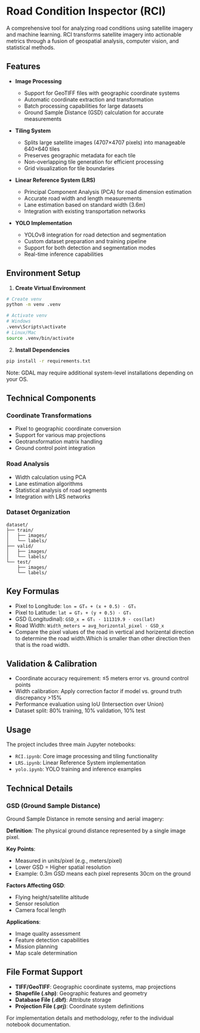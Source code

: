 # Road Condition Inspector (RCI)

A comprehensive tool for analyzing road conditions using satellite imagery and machine learning. RCI transforms satellite imagery into actionable metrics through a fusion of geospatial analysis, computer vision, and statistical methods.

## Features

- **Image Processing**
  - Support for GeoTIFF files with geographic coordinate systems
  - Automatic coordinate extraction and transformation
  - Batch processing capabilities for large datasets
  - Ground Sample Distance (GSD) calculation for accurate measurements

- **Tiling System**
  - Splits large satellite images (4707×4707 pixels) into manageable 640×640 tiles
  - Preserves geographic metadata for each tile
  - Non-overlapping tile generation for efficient processing
  - Grid visualization for tile boundaries

- **Linear Reference System (LRS)**
  - Principal Component Analysis (PCA) for road dimension estimation
  - Accurate road width and length measurements
  - Lane estimation based on standard width (3.6m)
  - Integration with existing transportation networks

- **YOLO Implementation**
  - YOLOv8 integration for road detection and segmentation
  - Custom dataset preparation and training pipeline
  - Support for both detection and segmentation modes
  - Real-time inference capabilities

## Environment Setup

1. **Create Virtual Environment**
```bash
# Create venv
python -m venv .venv

# Activate venv
# Windows
.venv\Scripts\activate
# Linux/Mac
source .venv/bin/activate
```

2. **Install Dependencies**
```bash
pip install -r requirements.txt
```

Note: GDAL may require additional system-level installations depending on your OS.

## Technical Components

### Coordinate Transformations
- Pixel to geographic coordinate conversion
- Support for various map projections
- Geotransformation matrix handling
- Ground control point integration

### Road Analysis
- Width calculation using PCA
- Lane estimation algorithms
- Statistical analysis of road segments
- Integration with LRS networks

### Dataset Organization
```
dataset/
├── train/
│   ├── images/
│   └── labels/
├── valid/
│   ├── images/
│   └── labels/
└── test/
    ├── images/
    └── labels/
```

## Key Formulas

- Pixel to Longitude: `lon = GT₀ + (x + 0.5) · GT₁`
- Pixel to Latitude: `lat = GT₃ + (y + 0.5) · GT₅`
- GSD (Longitudinal): `GSD_x = GT₁ · 111319.9 · cos(lat)`
- Road Width: `Width_meters = avg_horizontal_pixel · GSD_x`
- Compare the pixel values of the road in vertical and horizental direction to determine the road width.Which is smaller than other direction then that is the road width.

## Validation & Calibration

- Coordinate accuracy requirement: ≤5 meters error vs. ground control points
- Width calibration: Apply correction factor if model vs. ground truth discrepancy >15%
- Performance evaluation using IoU (Intersection over Union)
- Dataset split: 80% training, 10% validation, 10% test

## Usage

The project includes three main Jupyter notebooks:
- `RCI.ipynb`: Core image processing and tiling functionality
- `LRS.ipynb`: Linear Reference System implementation
- `yolo.ipynb`: YOLO training and inference examples



## Technical Details

### GSD (Ground Sample Distance)
Ground Sample Distance in remote sensing and aerial imagery:

**Definition**: The physical ground distance represented by a single image pixel.

**Key Points**:
- Measured in units/pixel (e.g., meters/pixel)
- Lower GSD = Higher spatial resolution
- Example: 0.3m GSD means each pixel represents 30cm on the ground

**Factors Affecting GSD**:
- Flying height/satellite altitude
- Sensor resolution
- Camera focal length

**Applications**:
- Image quality assessment
- Feature detection capabilities
- Mission planning
- Map scale determination

## File Format Support

- **TIFF/GeoTIFF**: Geographic coordinate systems, map projections
- **Shapefile (.shp)**: Geographic features and geometry
- **Database File (.dbf)**: Attribute storage
- **Projection File (.prj)**: Coordinate system definitions

For implementation details and methodology, refer to the individual notebook documentation.